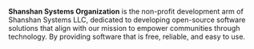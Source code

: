 **Shanshan Systems Organization** is the non-profit development arm of Shanshan Systems LLC, dedicated to developing open-source software solutions that align with our mission to empower communities through technology. By providing software that is free, reliable, and easy to use. 


